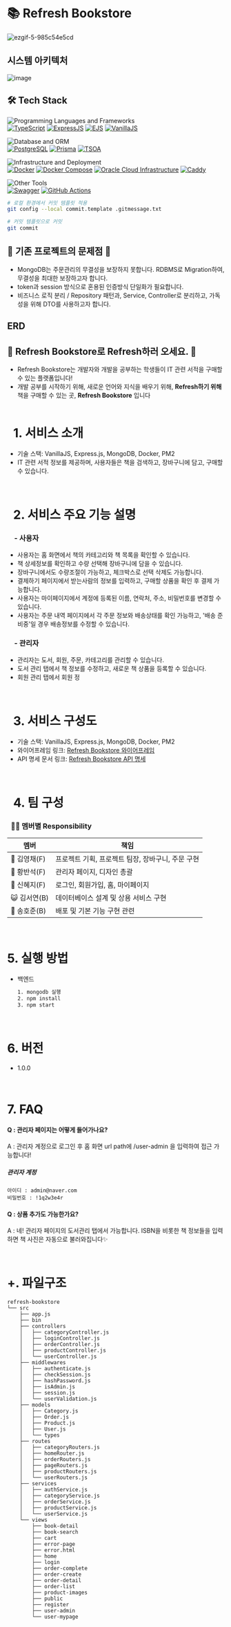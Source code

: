 # 📚 Refresh Bookstore
![ezgif-5-985c54e5cd](https://github.com/refresh-bookstore/refresh-bookstore/assets/51044545/0c23ba4e-ffc3-4fe3-b49f-08fb9f7ce65e)



## 시스템 아키텍처
![image](https://github.com/refresh-bookstore/refresh-bookstore/assets/51044545/c0f47b2b-68a0-4d25-a405-269596150458)


## 🛠️ Tech Stack

![Programming Languages and Frameworks](https://img.shields.io/badge/-Programming%20Languages%20and%20Frameworks-8A2BE2?style=for-the-badge&logo=appveyor&logoColor=white)<br>
[![TypeScript](https://img.shields.io/badge/TypeScript-3178C6?style=for-the-badge&logo=typescript&logoColor=white)](https://www.typescriptlang.org/)
[![ExpressJS](https://img.shields.io/badge/ExpressJS-000000?style=for-the-badge&logo=express&logoColor=white)](https://expressjs.com/)
[![EJS](https://img.shields.io/badge/EJS-A91E50?style=for-the-badge&logo=ejs&logoColor=white)](https://ejs.co/)
[![VanillaJS](https://img.shields.io/badge/VanillaJS-F0DB4F?style=for-the-badge&logo=javascript&logoColor=white)](http://vanilla-js.com/)

![Database and ORM](https://img.shields.io/badge/-Database%20and%20ORM-FF4500?style=for-the-badge&logo=redis&logoColor=white)<br>
[![PostgreSQL](https://img.shields.io/badge/PostgreSQL-336791?style=for-the-badge&logo=postgresql&logoColor=white)](https://www.postgresql.org/)
[![Prisma](https://img.shields.io/badge/Prisma-3982CE?style=for-the-badge&logo=prisma&logoColor=white)](https://www.prisma.io/)
[![TSOA](https://img.shields.io/badge/TSOA-10B981?style=for-the-badge&logo=typescript&logoColor=white)](https://tsoa-community.github.io/docs/)

![Infrastructure and Deployment](https://img.shields.io/badge/-Infrastructure%20and%20Deployment-1E90FF?style=for-the-badge&logo=azure-devops&logoColor=white)<br>
[![Docker](https://img.shields.io/badge/Docker-2496ED?style=for-the-badge&logo=docker&logoColor=white)](https://www.docker.com/)
[![Docker Compose](https://img.shields.io/badge/Docker_Compose-2496ED?style=for-the-badge&logo=docker&logoColor=white)](https://docs.docker.com/compose/)
[![Oracle Cloud Infrastructure](https://img.shields.io/badge/Oracle_Cloud_Infrastructure-F80000?style=for-the-badge&logo=oracle&logoColor=white)](https://www.oracle.com/cloud/)
[![Caddy](https://img.shields.io/badge/Caddy-00ADD8?style=for-the-badge&logo=caddy&logoColor=white)](https://caddyserver.com/)

![Other Tools](https://img.shields.io/badge/-Other%20Tools-32CD32?style=for-the-badge&logo=nuget&logoColor=white)<br>
[![Swagger](https://img.shields.io/badge/Swagger-85EA2D?style=for-the-badge&logo=swagger&logoColor=white)](https://swagger.io/)
[![GitHub Actions](https://img.shields.io/badge/GitHub_Actions-2088FF?style=for-the-badge&logo=githubactions&logoColor=white)](https://github.com/features/actions)


```bash
# 로컬 환경에서 커밋 템플릿 적용
git config --local commit.template .gitmessage.txt

# 커밋 템플릿으로 커밋
git commit
```

## 🌳 기존 프로젝트의 문제점 🌳

- MongoDB는 주문관리의 무결성을 보장하지 못합니다. RDBMS로 Migration하여, 무결성을 최대한 보장하고자 합니다.
- token과 session 방식으로 혼용된 인증방식 단일화가 필요합니다.
- 비즈니스 로직 분리 / Repository 패턴과, Service, Controller로 분리하고, 가독성을 위해 DTO를 사용하고자 합니다.

## ERD

## 🌳 Refresh Bookstore로 Refresh하러 오세요. 🌳

- Refresh Bookstore는 개발자와 개발을 공부하는 학생들이 IT 관련 서적을 구매할 수 있는 플랫폼입니다!
- 개발 공부를 시작하기 위해, 새로운 언어와 지식을 배우기 위해, **Refresh하기 위해** 책을 구매할 수 있는 곳, **Refresh Bookstore** 입니다
  <br>
  <br>

# &ensp;1. 서비스 소개

- 기술 스택: VanillaJS, Express.js, MongoDB, Docker, PM2
- IT 관련 서적 정보를 제공하며, 사용자들은 책을 검색하고, 장바구니에 담고, 구매할 수 있습니다.

<br>


# &ensp;2. 서비스 주요 기능 설명

### &emsp;**- 사용자**

- 사용자는 홈 화면에서 책의 카테고리와 책 목록을 확인할 수 있습니다.
- 책 상세정보를 확인하고 수량 선택해 장바구니에 담을 수 있습니다.
- 장바구니에서도 수량조절이 가능하고, 체크박스로 선택 삭제도 가능합니다.
- 결제하기 페이지에서 받는사람의 정보를 입력하고, 구매할 상품을 확인 후 결제 가능합니다.
- 사용자는 마이페이지에서 계정에 등록된 이름, 연락처, 주소, 비밀번호를 변경할 수 있습니다.
- 사용자는 주문 내역 페이지에서 각 주문 정보와 배송상태를 확인 가능하고, '배송 준비중'일 경우 배송정보를 수정할 수 있습니다.

### &emsp;**- 관리자**

- 관리자는 도서, 회원, 주문, 카테고리를 관리할 수 있습니다.
- 도서 관리 탭에서 책 정보를 수정하고, 새로운 책 상품을 등록할 수 있습니다.
- 회원 관리 탭에서 회원 정

<br>

# &ensp;3. 서비스 구성도

- 기술 스택: VanillaJS, Express.js, MongoDB, Docker, PM2
- 와이어프레임 링크: [Refresh Bookstore 와이어프레임](https://www.notion.so/4-18-50f780066803467a83aeac4a4e4ef4b8)
- API 명세 문서 링크: [Refresh Bookstore API 명세](https://www.notion.so/API-e0ced6930cd04a838b51927ad733c709)

<br>

# &ensp;4. 팀 구성

### &ensp;💪🏻 멤버별 Responsibility

| 멤버         | 책임                                              |
| ------------ | ------------------------------------------------- |
| 🐰 김영채(F) | 프로젝트 기획, 프로젝트 팀장, 장바구니, 주문 구현 |
| 🐶 황반석(F) | 관리자 페이지, 디자인 총괄                        |
| 🐥 신혜지(F) | 로그인, 회원가입, 홈, 마이페이지                  |
| 😺 김서연(B) | 데이터베이스 설계 및 상용 서비스 구현             |
| 🐻 송호준(B) | 배포 및 기본 기능 구현 관련                       |

<br>

# 5. 실행 방법

- 백엔드

  ```bash
  1. mongodb 실행
  2. npm install
  3. npm start
  ```

<br>

# 6. 버전

- 1.0.0

<br>

# 7. FAQ

#### **Q : 관리자 페이지는 어떻게 들어가나요?**

A : 관리자 계정으로 로그인 후 홈 화면 url path에 /user-admin 을 입력하여 접근 가능합니다!
<br>

##### 관리자 계정

```
아이디 : admin@naver.com
비밀번호 : !1q2w3e4r
```

#### **Q : 상품 추가도 가능한가요?**

A : 네! 관리자 페이지의 도서관리 탭에서 가능합니다. ISBN을 비롯한 책 정보들을 입력하면 책 사진은 자동으로 불러와집니다✨

<br>

# +. 파일구조

```
refresh-bookstore
└── src
    ├── app.js
    ├── bin
    ├── controllers
    │   ├── categoryController.js
    │   ├── loginController.js
    │   ├── orderController.js
    │   ├── productController.js
    │   └── userController.js
    ├── middlewares
    │   ├── authenticate.js
    │   ├── checkSession.js
    │   ├── hashPassword.js
    │   ├── isAdmin.js
    │   ├── session.js
    │   └── userValidation.js
    ├── models
    │   ├── Category.js
    │   ├── Order.js
    │   ├── Product.js
    │   ├── User.js
    │   └── types
    ├── routes
    │   ├── categoryRouters.js
    │   ├── homeRouter.js
    │   ├── orderRouters.js
    │   ├── pageRouters.js
    │   ├── productRouters.js
    │   └── userRouters.js
    ├── services
    │   ├── authService.js
    │   ├── categoryService.js
    │   ├── orderService.js
    │   ├── productService.js
    │   └── userService.js
    └── views
        ├── book-detail
        ├── book-search
        ├── cart
        ├── error-page
        ├── error.html
        ├── home
        ├── login
        ├── order-complete
        ├── order-create
        ├── order-detail
        ├── order-list
        ├── product-images
        ├── public
        ├── register
        ├── user-admin
        └── user-mypage
```
